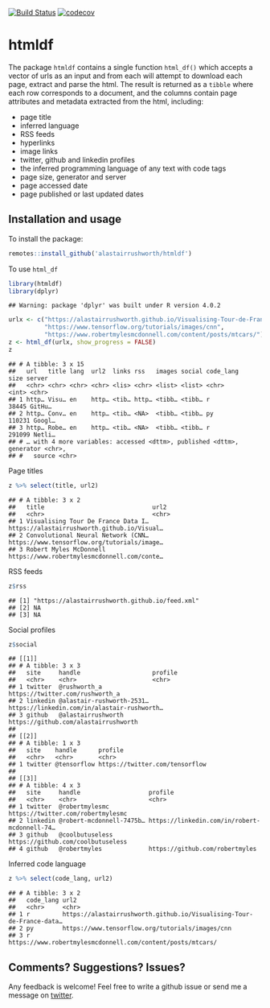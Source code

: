 
[![Build
Status](https://travis-ci.org/alastairrushworth/htmldf.svg?branch=master)](https://travis-ci.org/alastairrushworth/htmldf)
[![codecov](https://codecov.io/gh/alastairrushworth/htmldf/branch/master/graph/badge.svg)](https://codecov.io/gh/alastairrushworth/htmldf)

# htmldf

The package `htmldf` contains a single function `html_df()` which
accepts a vector of urls as an input and from each will attempt to
download each page, extract and parse the html. The result is returned
as a `tibble` where each row corresponds to a document, and the columns
contain page attributes and metadata extracted from the html, including:

  - page title
  - inferred language
  - RSS feeds
  - hyperlinks
  - image links
  - twitter, github and linkedin profiles
  - the inferred programming language of any text with code tags
  - page size, generator and server
  - page accessed date
  - page published or last updated dates

## Installation and usage

To install the package:

``` r
remotes::install_github('alastairrushworth/htmldf')
```

To use `html_df`

``` r
library(htmldf)
library(dplyr)
```

    ## Warning: package 'dplyr' was built under R version 4.0.2

``` r
urlx <- c("https://alastairrushworth.github.io/Visualising-Tour-de-France-data-in-R/",
          "https://www.tensorflow.org/tutorials/images/cnn", 
          "https://www.robertmylesmcdonnell.com/content/posts/mtcars/")
z <- html_df(urlx, show_progress = FALSE)
z
```

    ## # A tibble: 3 x 15
    ##   url   title lang  url2  links rss   images social code_lang   size server
    ##   <chr> <chr> <chr> <chr> <lis> <chr> <list> <list> <chr>      <int> <chr> 
    ## 1 http… Visu… en    http… <tib… http… <tibb… <tibb… r          38445 GitHu…
    ## 2 http… Conv… en    http… <tib… <NA>  <tibb… <tibb… py        110231 Googl…
    ## 3 http… Robe… en    http… <tib… <NA>  <tibb… <tibb… r         291099 Netli…
    ## # … with 4 more variables: accessed <dttm>, published <dttm>, generator <chr>,
    ## #   source <chr>

Page titles

``` r
z %>% select(title, url2)
```

    ## # A tibble: 3 x 2
    ##   title                              url2                                       
    ##   <chr>                              <chr>                                      
    ## 1 Visualising Tour De France Data I… https://alastairrushworth.github.io/Visual…
    ## 2 Convolutional Neural Network (CNN… https://www.tensorflow.org/tutorials/image…
    ## 3 Robert Myles McDonnell             https://www.robertmylesmcdonnell.com/conte…

RSS feeds

``` r
z$rss
```

    ## [1] "https://alastairrushworth.github.io/feed.xml"
    ## [2] NA                                            
    ## [3] NA

Social profiles

``` r
z$social
```

    ## [[1]]
    ## # A tibble: 3 x 3
    ##   site     handle                    profile                                    
    ##   <chr>    <chr>                     <chr>                                      
    ## 1 twitter  @rushworth_a              https://twitter.com/rushworth_a            
    ## 2 linkedin @alastair-rushworth-2531… https://linkedin.com/in/alastair-rushworth…
    ## 3 github   @alastairrushworth        https://github.com/alastairrushworth       
    ## 
    ## [[2]]
    ## # A tibble: 1 x 3
    ##   site    handle      profile                       
    ##   <chr>   <chr>       <chr>                         
    ## 1 twitter @tensorflow https://twitter.com/tensorflow
    ## 
    ## [[3]]
    ## # A tibble: 4 x 3
    ##   site     handle                   profile                                     
    ##   <chr>    <chr>                    <chr>                                       
    ## 1 twitter  @robertmylesmc           https://twitter.com/robertmylesmc           
    ## 2 linkedin @robert-mcdonnell-7475b… https://linkedin.com/in/robert-mcdonnell-74…
    ## 3 github   @coolbutuseless          https://github.com/coolbutuseless           
    ## 4 github   @robertmyles             https://github.com/robertmyles

Inferred code language

``` r
z %>% select(code_lang, url2)
```

    ## # A tibble: 3 x 2
    ##   code_lang url2                                                                
    ##   <chr>     <chr>                                                               
    ## 1 r         https://alastairrushworth.github.io/Visualising-Tour-de-France-data…
    ## 2 py        https://www.tensorflow.org/tutorials/images/cnn                     
    ## 3 r         https://www.robertmylesmcdonnell.com/content/posts/mtcars/

## Comments? Suggestions? Issues?

Any feedback is welcome\! Feel free to write a github issue or send me a
message on [twitter](https://twitter.com/rushworth_a).
